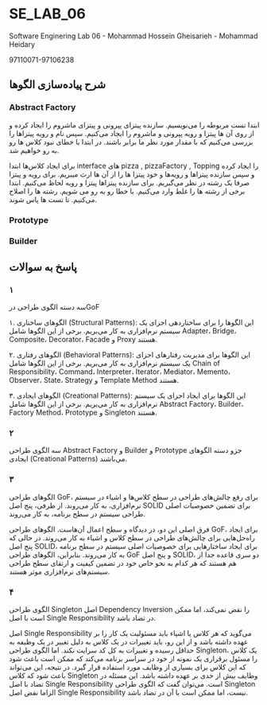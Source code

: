 # SE_LAB_06
Software Enginering Lab 06 - Mohammad Hossein Gheisarieh - Mohammad Heidary

97110071-97106238

## شرح پیاده‌سازی الگوها

### Abstract Factory

ابتدا تست مربوطه را می‌نویسیم. سازنده پیتزای پپرونی و پیتزای ماشروم را ایجاد کرده و از روی آن ها پیتزا و رویه پپرونی و ماشروم را ایجاد می‌کنیم. سپس نام و رویه پیتزاها را بررسی می‌کنیم که با مقدار مورد نظر ما برابر باشند. در ابتدا با خطای نبود کلاس ها رو به رو خواهیم شد.  

برای ایجاد کلاس‌ها ابتدا interface های pizza , pizzaFactory , Topping را ایجاد کرده و سپس سازنده پیتزاها و رویه‌ها و خود پیتزا ها را از آن ها ارث میبریم. برای رویه و پیتزا صرفا یک رشته در نظر می‌گیریم. برای سازنده پیتزاها پیتزا و رویه لحاظ می‌کنیم. ابتدا برخی از رشته ها را غلط وارد می‌کنیم. با خطا رو به رو می شویم. رشته ها را اصلاح می‌کنیم. تا تست ها پاس شوند. 

### Prototype 

### Builder 

## پاسخ به سوالات

### ۱

سه دسته الگوی طراحی درGoF

۱. الگوهای ساختاری (Structural Patterns): این الگوها را برای ساختاردهی اجزای یک سیستم نرم‌افزاری به کار می‌بریم. برخی از این الگوها شامل Adapter، Bridge، Composite، Decorator، Facade و Proxy هستند.

۲. الگوهای رفتاری (Behavioral Patterns): این الگوها برای مدیریت رفتارهای اجزای یک سیستم نرم‌افزاری به کار می‌بریم. برخی از این الگوها شامل Chain of Responsibility، Command، Interpreter، Iterator، Mediator، Memento، Observer، State، Strategy و Template Method هستند.

۳. الگوهای ایجادی (Creational Patterns): این الگوها برای ایجاد اجزای یک سیستم نرم‌افزاری به کار می‌بریم. برخی از این الگوها شامل Abstract Factory، Builder، Factory Method، Prototype و Singleton هستند.


### ۲

سه الگوی طراحی Abstract Factory و Builder و Prototype جزو دسته الگوهای ایجادی (Creational Patterns) می‌باشند. 

### ۳


الگوهای طراحی  GoF، برای رفع چالش‌های طراحی در سطح کلاس‌ها و اشیاء در سیستم نرم‌افزاری، به کار می‌روند. از طرفی، پنج اصل SOLID برای تضمین خصوصیات اصلی طراحی سیستم در سطح برنامه، به کار می‌روند.

فرق اصلی این دو، در دیدگاه و سطح اعمال آن‌هاست. الگوهای طراحی  GoF، برای ایجاد راه‌حل‌هایی برای چالش‌های طراحی در سطح کلاس و اشیاء به کار می‌روند. در حالی که پنج اصل  SOLID، برای ایجاد ساختارهایی برای خصوصیات اصلی سیستم در سطح برنامه به کار می‌روند. بنابراین، الگوهای طراحی GoF و پنج اصل  SOLID، دو سری قاعده جدا از هم هستند که هر کدام به نحو خاص خود در تضمین کیفیت و ارتقای سطح طراحی سیستم‌های نرم‌افزاری موثر هستند.

### ۴

الگوی طراحی Singleton اصل Dependency Inversion را نقض نمی‌کند، اما ممکن است با اصل Single Responsibility در تضاد باشد.

اصل Single Responsibility می‌گوید که هر کلاس یا اشیاء باید مسئولیت یک کار را بر عهده داشته باشد و از این رو، باید تغییرات در یک کلاس به دلیل تغییر در یک وظیفه به حداقل رسیده و تغییرات به کل کد سرایت نکند. اما الگوی طراحی Singleton، یک کلاس را مسئول برقراری یک نمونه از خود در سراسر برنامه می‌کند که ممکن است باعث شود که این کلاس برای بسیاری از وظایف مورد استفاده قرار گیرد. در نتیجه، این می‌تواند باعث شود که کلاس Singleton وظایف بیش از حدی بر عهده داشته باشد. این مسئله در تضاد با اصل Single Responsibility است. می‌توان گفت که الگوی طراحی Singleton الزاما نقض اصل Single Responsibility نیست، اما ممکن است با آن در تضاد باشد. 
